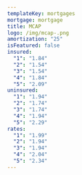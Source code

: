 ```yaml
---
templateKey: mortgages
mortgage: mortgage
title: MCAP
logo: /img/mcap-.png
amortization: "25"
isFeatured: false
insured:
  "1": "1.84"
  "2": "1.54"
  "3": "1.54"
  "4": "1.84"
  "5": "2.09"
uninsured:
  "1": "1.94"
  "2": "1.74"
  "3": "1.74"
  "4": "1.94"
  "5": "2.29"
rates:
  "1": "1.99"
  "2": "1.94"
  "3": "1.94"
  "4": "2.04"
  "5": "2.34"
---
```

